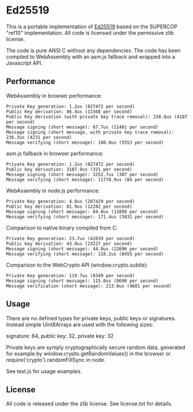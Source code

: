 Ed25519
=======

This is a portable implementation of [Ed25519](http://ed25519.cr.yp.to/) based
on the SUPERCOP "ref10" implementation. All code is licensed under the permissive
zlib license.

The code is pure ANSI C without any dependencies. The code has been compiled
to WebAssembly with an asm.js fallback and wrapped into a Javascript API.


Performance
-----------

WebAssembly in browser performance:

    Private Key generation: 1.2us (827472 per second)
    Public Key derivation: 86.4us (11568 per second)
    Public Key derivation (with private key trace removal): 238.8us (4187 per second)
    Message signing (short message): 87.7us (11401 per second)
    Message signing (short message, with private key trace removal): 236.3us (4231 per second)
    Message verifying (short message): 180.0us (5553 per second)

asm.js fallback in browser performance:

    Private Key generation: 1.2us (827472 per second)
    Public key derivation: 3107.9us (321 per second)
    Message signing (short message): 3252.7us (307 per second)
    Message verifying (short message): 11778.9us (84 per second)

WebAssembly in node.js performance:

    Private Key generation: 4.8us (207429 per second)
    Public key derivation: 81.9us (12202 per second)
    Message signing (short message): 84.0us (11898 per second)
    Message verifying (short message): 171.4us (5831 per second)

Comparison to native binary compiled from C:

    Private Key generation: 23.7us (42039 per second)
    Public key derivation: 43.0us (23227 per second)
    Message signing (short message): 44.0us (22696 per second)
    Message verifying (short message): 118.2us (8455 per second)

Comparison to the WebCrypto API (window.crypto.subtle):

    Private Key generation: 119.7us (8349 per second)
    Message signing (short message): 115.0us (8690 per second)
    Message verification (short message): 213.6us (4681 per second)



Usage
-----

There are no defined types for private keys, public keys or signatures.
Instead simple Uint8Arrays are used with the following sizes:
 
signature: 64, 
public key: 32, 
private key: 32

Private keys are symply cryptographically secure random data, generated
for example by window.crypto.getRandomValues() in the browser or
require('crypto').randomFillSync in node.

See test.js for usage examples.


License
-------
All code is released under the zlib license. See license.txt for details.
